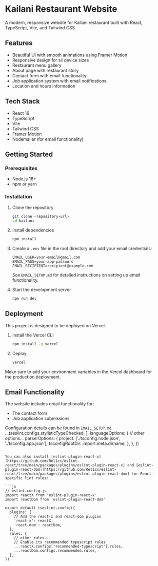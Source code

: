# Kailani Restaurant Website

A modern, responsive website for Kailani restaurant built with React, TypeScript, Vite, and Tailwind CSS.

## Features

- Beautiful UI with smooth animations using Framer Motion
- Responsive design for all device sizes
- Restaurant menu gallery
- About page with restaurant story
- Contact form with email functionality
- Job application system with email notifications
- Location and hours information

## Tech Stack

- React 19
- TypeScript
- Vite
- Tailwind CSS
- Framer Motion
- Nodemailer (for email functionality)

## Getting Started

### Prerequisites

- Node.js 18+ 
- npm or yarn

### Installation

1. Clone the repository
   ```bash
   git clone <repository-url>
   cd kailani
   ```

2. Install dependencies
   ```bash
   npm install
   ```

3. Create a `.env` file in the root directory and add your email credentials:
   ```
   EMAIL_USER=your-email@gmail.com
   EMAIL_PASS=your-app-password
   EMAIL_RECIPIENT=recipient@example.com
   ```
   See `EMAIL_SETUP.md` for detailed instructions on setting up email functionality.

4. Start the development server
   ```bash
   npm run dev
   ```

## Deployment

This project is designed to be deployed on Vercel.

1. Install the Vercel CLI
   ```bash
   npm install -g vercel
   ```

2. Deploy
   ```bash
   vercel
   ```

Make sure to add your environment variables in the Vercel dashboard for the production deployment.

## Email Functionality

The website includes email functionality for:
- The contact form
- Job application submissions

Configuration details can be found in `EMAIL_SETUP.md`.
    ...tseslint.configs.stylisticTypeChecked,
  ],
  languageOptions: {
    // other options...
    parserOptions: {
      project: ['./tsconfig.node.json', './tsconfig.app.json'],
      tsconfigRootDir: import.meta.dirname,
    },
  },
})
```

You can also install [eslint-plugin-react-x](https://github.com/Rel1cx/eslint-react/tree/main/packages/plugins/eslint-plugin-react-x) and [eslint-plugin-react-dom](https://github.com/Rel1cx/eslint-react/tree/main/packages/plugins/eslint-plugin-react-dom) for React-specific lint rules:

```js
// eslint.config.js
import reactX from 'eslint-plugin-react-x'
import reactDom from 'eslint-plugin-react-dom'

export default tseslint.config({
  plugins: {
    // Add the react-x and react-dom plugins
    'react-x': reactX,
    'react-dom': reactDom,
  },
  rules: {
    // other rules...
    // Enable its recommended typescript rules
    ...reactX.configs['recommended-typescript'].rules,
    ...reactDom.configs.recommended.rules,
  },
})
```

